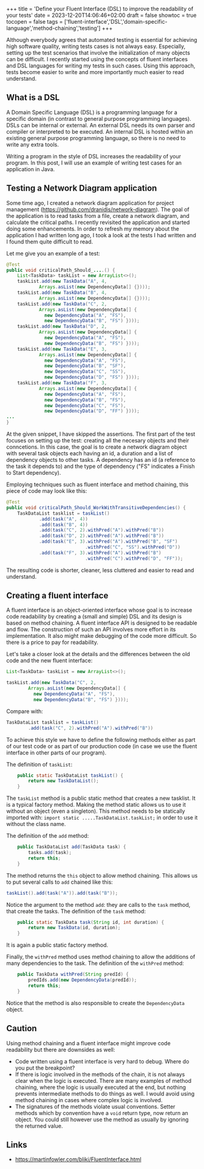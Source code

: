 +++
title = 'Define your Fluent Interface (DSL) to improve the readability of your tests'
date = 2023-12-20T14:06:46+02:00
draft = false
showtoc = true
tocopen = false
tags = ['fluent-interface','DSL','domain-specific-language','method-chaining','testing']
+++


Although everybody agrees that automated testing is essential for achieving high software quality, writing tests cases is not always easy. Especially, setting up the test scenarios that involve the initialization of many objects can be difficult. I recently started using the concepts of fluent interfaces and  DSL languages for writing my tests in such cases. Using this approach, tests become easier to write and more importantly much easier to read understand.

## What is a DSL

A Domain Specific Language (DSL) is a programming language for a specific domain (in contrast to general purpose programming languages). DSLs can be internal or external. An external DSL needs its own parser and compiler or interpreted to be executed. An internal DSL is hosted within an existing general purpose programming language, so there is no need to write any extra tools.

Writing a program in the style of DSL increases the readability of your program. In this post, I will use an example of writing test cases for an application in Java.

## Testing a Network Diagram application

Some time ago, I created a network diagram application for project management (https://github.com/dranidis/network-diagram). The goal of the application is to read tasks from a file,  create a network diagram,  and calculate the critical paths. I recently revisited the application and started doing some enhancements. In order to refresh my memory about the application I had written long ago, I took a look at the tests I had written and I found them quite difficult to read.

Let me give you an example of a test:

```java
@Test
public void criticalPath_Should_....() {
    List<TaskData> taskList = new ArrayList<>();
    taskList.add(new TaskData("A", 4,
            Arrays.asList(new DependencyData[] {})));
    taskList.add(new TaskData("B", 4,
            Arrays.asList(new DependencyData[] {})));
    taskList.add(new TaskData("C", 2,
            Arrays.asList(new DependencyData[] {
              new DependencyData("A", "FS"),
              new DependencyData("B", "FS") })));
    taskList.add(new TaskData("D", 2,
            Arrays.asList(new DependencyData[] {
              new DependencyData("A", "FS"),
              new DependencyData("B", "FS") })));
    taskList.add(new TaskData("E", 3,
            Arrays.asList(new DependencyData[] {
              new DependencyData("A", "FS"),
              new DependencyData("B", "SF"),
              new DependencyData("C", "SS"),
              new DependencyData("D", "FS") })));
    taskList.add(new TaskData("F", 3,
            Arrays.asList(new DependencyData[] {
              new DependencyData("A", "FS"),
              new DependencyData("B", "FS"),
              new DependencyData("C", "FS"),
              new DependencyData("D", "FF") })));
...
}
```

At the given snippet, I have skipped the assertions. The first part of the test focuses on setting up the test: creating all the necesary objects and their conncetions. In this case, the goal is to create a network diagram object with several task objects each having an id, a duration and a list of dependency objects to other tasks. A dependency has an id (a reference to the task it depends to) and the type of dependency ("FS" indicates a Finish to Start dependency).

Employing techniques such as fluent interface and  method chaining, this piece of code may look like this:

```java
@Test
public void criticalPath_Should_WorkWithTransitiveDependencies() {
    TaskDataList tasklist = taskList()
            .add(task("A", 4))
            .add(task("B", 4))
            .add(task("C", 2).withPred("A").withPred("B"))
            .add(task("D", 2).withPred("A").withPred("B"))
            .add(task("E", 3).withPred("A").withPred("B", "SF")
                             .withPred("C", "SS").withPred("D"))
            .add(task("F", 3).withPred("A").withPred("B")
                             .withPred("C").withPred("D", "FF"));
```

The resulting code is shorter, cleaner, less cluttered and easier to read and understand.

## Creating a fluent interface

A fluent interface is an object-oriented interface whose goal is to increase code readability by creating a (small and simple) DSL and its design is based on method chaining. A fluent interface API is designed to be readable and flow.  The construction of such an API involves more effort in its implementation. It also might make debugging of the code more difficult. So there is a price to pay for readability.

Let's take a closer look at the details and the differences between the old code and the new fluent interface:

```java
List<TaskData> taskList = new ArrayList<>();

taskList.add(new TaskData("C", 2,
        Arrays.asList(new DependencyData[] {
          new DependencyData("A", "FS"),
          new DependencyData("B", "FS") })));
```                  
Compare with:

```java
TaskDataList tasklist = taskList()
        .add(task("C", 2).withPred("A").withPred("B"))
```
To achieve this style we have to define the following methods either as part of our test code or as part of our production code (in case we use
the fluent interface in other parts of our program).

The definition of `taskList`:
```java
    public static TaskDataList taskList() {
        return new TaskDataList();
    }
```
The `taskList` method is a public static method that creates a new tasklist.
It is a typical factory method. Making the method static allows us to use it without an object (even a singleton).
 This method needs to be statically imported with:
`import static .....TaskDataList.taskList;` in order to use it without the class name.

The definition of the `add` method:

```java
    public TaskDataList add(TaskData task) {
        tasks.add(task);
        return this;
    }
```
The method returns the `this` object to allow method chaining. This allows us to put several calls to `add` chained like this:
```java
taskList().add(task("A")).add(task("B"));
```

Notice the argument to the method `add`: they are calls to the `task` method, that create the tasks. The definition of the `task` method:
```java
    public static TaskData task(String id, int duration) {
        return new TaskData(id, duration);
    }
```

It is again a public static factory method.

Finally, the `withPred` method uses method chaining to allow the additions of many dependencies to the task. The definition of 
the `withPred` method:

```java
    public TaskData withPred(String predId) {
        predIds.add(new DependencyData(predId));
        return this;
    }
```
Notice that the method is also responsible to create the `DependencyData` object.

## Caution

Using method chaining and a fluent interface might improve code readability but there are downsides as well: 

- Code written using a fluent interface is very hard to debug. Where do you put the breakpoint? 
- If there is logic involved in the methods of the chain, it is not always clear when the logic is executed. There are many examples of method chaining, where the logic is usually executed at the end, but nothing prevents intermediate methods to do things as well.  I would avoid using method chaining in  cases
where complex logic is involved.
- The signatures of the methods violate usual conventions. Setter methods which by convention have a `void` return type, now return an object. You could still however use the method as usually by ignoring the returned value.


## Links

- https://martinfowler.com/bliki/FluentInterface.html
